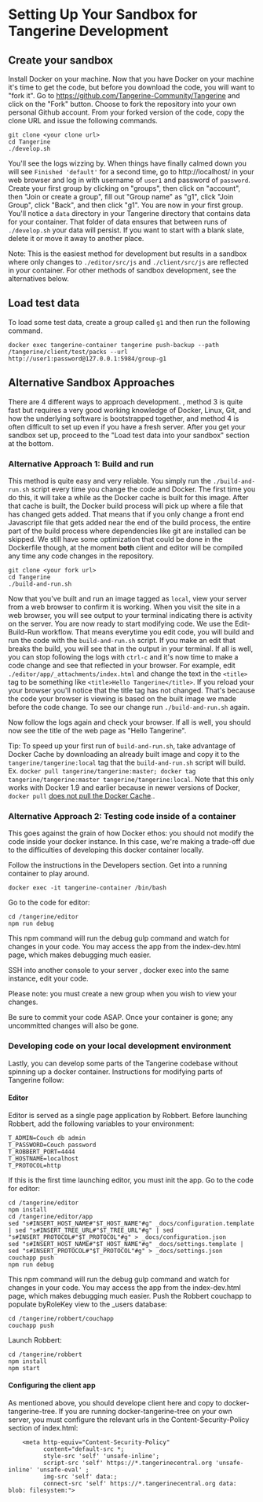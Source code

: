 # Setting Up Your Sandbox for Tangerine Development 

## Create your sandbox
Install Docker on your machine. Now that you have Docker on your machine it's time to get the code, but before you download the code, you will want to "fork it". Go to https://github.com/Tangerine-Community/Tangerine and click on the "Fork" button. Choose to fork the repository into your own personal Github account. From your forked version of the code, copy the clone URL and issue the following commands.

```
git clone <your clone url>
cd Tangerine
./develop.sh
```
You'll see the logs wizzing by. When things have finally calmed down you will see `Finished 'default'` for a second time, go to http://localhost/ in your web browser and log in with username of `user1` and password of `password`. Create your first group by clicking on "groups", then click on "account", then "Join or create a group", fill out "Group name" as "g1", click "Join Group", click "Back", and then click "g1". You are now in your first group. You'll notice a `data` directory in your Tangerine directory that contains data for your container. That folder of data ensures that between runs of `./develop.sh` your data will persist. If you want to start with a blank slate, delete it or move it away to another place. 

Note: This is the easiest method for development but results in a sandbox where only changes to `./editor/src/js` and `./client/src/js` are reflected in your container. For other methods of sandbox development, see the alternatives below.


## Load test data 
To load some test data, create a group called `g1` and then run the following command. 
```
docker exec tangerine-container tangerine push-backup --path /tangerine/client/test/packs --url http://user1:password@127.0.0.1:5984/group-g1
```



## Alternative Sandbox Approaches
There are 4 different ways to approach development. , method 3 is quite fast but requires a very good working knowledge of Docker, Linux, Git, and how the underlying software is bootstrapped together, and method 4 is often difficult to set up even if you have a fresh server. After you get your sandbox set up, proceed to the "Load test data into your sandbox" section at the bottom. 



### Alternative Approach 1: Build and run
This method is quite easy and very reliable. You simply run the `./build-and-run.sh` script every time you change the code and Docker. The first time you do this, it will take a while as the Docker cache is built for this image. After that cache is built, the Docker build process will pick up where a file that has changed gets added. That means that if you only change a front end Javascript file that gets added near the end of the build process, the entire part of the build process where dependencies like git are installed can be skipped. We still have some optimization that could be done in the Dockerfile though, at the moment __both__ client and editor will be compiled any time any code changes in the repository. 

```
git clone <your fork url>
cd Tangerine
./build-and-run.sh
```

Now that you've built and run an image tagged as `local`, view your server from a web browser to confirm it is working. When you visit the site in a web browser, you will see output to your terminal indicating there is activity on the server. You are now ready to start modifying code. We use the Edit-Build-Run workflow. That means everytime you edit code, you will build and run the code with the `build-and-run.sh` script. If you make an edit that breaks the build, you will see that in the output in your terminal. If all is well, you can stop following the logs with `ctrl-c` and it's now time to make a code change and see that reflected in your browser. For example, edit `./editor/app/_attachments/index.html` and change the text in the `<title>` tag to be something like `<title>Hello Tangerine</title>`. If you reload your your browser you'll notice that the title tag has not changed. That's because the code your browser is viewing is based on the built image we made before the code change. To see our change run `./build-and-run.sh` again.

Now follow the logs again and check your browser. If all is well, you should now see the title of the web page as "Hello Tangerine".

Tip: To speed up your first run of `build-and-run.sh`, take advantage of Docker Cache by downloading an already built image and copy it to the `tangerine/tangerine:local` tag that the `build-and-run.sh` script will build. Ex. `docker pull tangerine/tangerine:master; docker tag tangerine/tangerine:master tangerine/tangerine:local`. Note that this only works with Docker 1.9 and earlier because in newer versions of Docker, `docker pull` [does not pull the Docker Cache](https://github.com/docker/docker/issues/20316)..  



### Alternative Approach 2: Testing code inside of a container

This goes against the grain of how Docker ethos: you should not modify the code inside your docker instance. In this case,
we're making a trade-off due to the difficulties of developing this docker container locally.

Follow the instructions in the Developers section. Get into a running container to play around.

```
docker exec -it tangerine-container /bin/bash
```

Go to the code for editor:

````
cd /tangerine/editor
npm run debug

````

This npm command will run the debug gulp command and watch for changes
in your code. You may access the app from the index-dev.html page, which makes debugging much easier.

SSH into another console to your server , docker exec into the same instance, edit your code.

Please note: you must create a new group when you wish to view your changes.

Be sure to commit your code ASAP. Once your container is gone; any uncommitted changes will also be gone.

### Developing code on your local development environment

Lastly, you can develop some parts of the Tangerine codebase without spinning up a docker container. Instructions for modifying parts of Tangerine follow:

#### Editor

Editor is served as a single page application by Robbert. Before launching Robbert, add the following variables to your environment:

    T_ADMIN=Couch db admin
    T_PASSWORD=Couch password
    T_ROBBERT_PORT=4444
    T_HOSTNAME=localhost
    T_PROTOCOL=http

If this is the first time launching editor, you must init the app. Go to the code for editor:

````
cd /tangerine/editor
npm install
cd /tangerine/editor/app
sed "s#INSERT_HOST_NAME#"$T_HOST_NAME"#g" _docs/configuration.template | sed "s#INSERT_TREE_URL#"$T_TREE_URL"#g" | sed "s#INSERT_PROTOCOL#"$T_PROTOCOL"#g" > _docs/configuration.json
sed "s#INSERT_HOST_NAME#"$T_HOST_NAME"#g" _docs/settings.template | sed "s#INSERT_PROTOCOL#"$T_PROTOCOL"#g" > _docs/settings.json
couchapp push
npm run debug
````

This npm command will run the debug gulp command and watch for changes
in your code. You may access the app from the index-dev.html page, which makes debugging much easier.
Push the Robbert couchapp to populate byRoleKey view to the _users database:

    cd /tangerine/robbert/couchapp
    couchapp push

Launch Robbert:

````
cd /tangerine/robbert
npm install
npm start

````

#### Configuring the client app

As mentioned above, you should develope client here and copy to docker-tangerine-tree. If you are running docker-tangerine-tree
on your own server, you must configure the relevant urls in the Content-Security-Policy section of index.html:

````
    <meta http-equiv="Content-Security-Policy"
          content="default-src *;
          style-src 'self' 'unsafe-inline';
          script-src 'self' https://*.tangerinecentral.org 'unsafe-inline' 'unsafe-eval' ;
          img-src 'self' data:;
          connect-src 'self' https://*.tangerinecentral.org data: blob: filesystem:">
````



